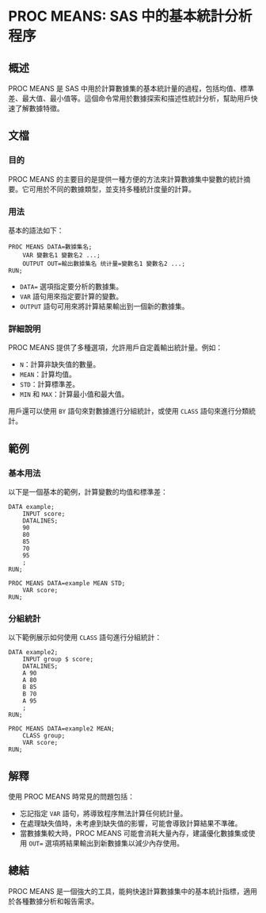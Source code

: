 <!--
Meta Description: # PROC MEANS: SAS 中的基本統計分析程序 ## 概述 PROC MEANS 是 SAS 中用於計算數據集的基本統計量的過程，包括均值、標準差、最大值、最小值等。這個命令常用於數據探索和描述性統計分析，幫助用戶快速了解數據特徵。 ## 文檔 ### 目的 PROC MEANS 的主要目...
Meta Keywords: proc, means, data, sas, var
-->

# PROC MEANS: SAS 中的基本統計分析程序

## 概述
PROC MEANS 是 SAS 中用於計算數據集的基本統計量的過程，包括均值、標準差、最大值、最小值等。這個命令常用於數據探索和描述性統計分析，幫助用戶快速了解數據特徵。

## 文檔

### 目的
PROC MEANS 的主要目的是提供一種方便的方法來計算數據集中變數的統計摘要。它可用於不同的數據類型，並支持多種統計度量的計算。

### 用法
基本的語法如下：
```sas
PROC MEANS DATA=數據集名;
    VAR 變數名1 變數名2 ...;
    OUTPUT OUT=輸出數據集名 统计量=變數名1 變數名2 ...;
RUN;
```
- `DATA=` 選項指定要分析的數據集。
- `VAR` 語句用來指定要計算的變數。
- `OUTPUT` 語句可用來將計算結果輸出到一個新的數據集。

### 詳細說明
PROC MEANS 提供了多種選項，允許用戶自定義輸出統計量。例如：
- `N`：計算非缺失值的數量。
- `MEAN`：計算均值。
- `STD`：計算標準差。
- `MIN` 和 `MAX`：計算最小值和最大值。

用戶還可以使用 `BY` 語句來對數據進行分組統計，或使用 `CLASS` 語句來進行分類統計。

## 範例

### 基本用法
以下是一個基本的範例，計算變數的均值和標準差：
```sas
DATA example;
    INPUT score;
    DATALINES;
    90
    80
    85
    70
    95
    ;
RUN;

PROC MEANS DATA=example MEAN STD;
    VAR score;
RUN;
```

### 分組統計
以下範例展示如何使用 `CLASS` 語句進行分組統計：
```sas
DATA example2;
    INPUT group $ score;
    DATALINES;
    A 90
    A 80
    B 85
    B 70
    A 95
    ;
RUN;

PROC MEANS DATA=example2 MEAN;
    CLASS group;
    VAR score;
RUN;
```

## 解釋
使用 PROC MEANS 時常見的問題包括：
- 忘記指定 `VAR` 語句，將導致程序無法計算任何統計量。
- 在處理缺失值時，未考慮到缺失值的影響，可能會導致計算結果不準確。
- 當數據集較大時，PROC MEANS 可能會消耗大量內存，建議優化數據集或使用 `OUT=` 選項將結果輸出到新數據集以減少內存使用。

## 總結
PROC MEANS 是一個強大的工具，能夠快速計算數據集中的基本統計指標，適用於各種數據分析和報告需求。